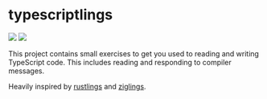 # typescriptlings

![](https://github.com/ayakovlenko/typescriptlings/actions/workflows/test.yml/badge.svg)
[![](https://coveralls.io/repos/github/ayakovlenko/typescriptlings/badge.svg?branch=main)](https://coveralls.io/github/ayakovlenko/typescriptlings?branch=main)

This project contains small exercises to get you used to reading and writing
TypeScript code. This includes reading and responding to compiler messages.

Heavily inspired by [rustlings](https://github.com/rust-lang/rustlings) and
[ziglings](https://codeberg.org/ziglings/exercises).
